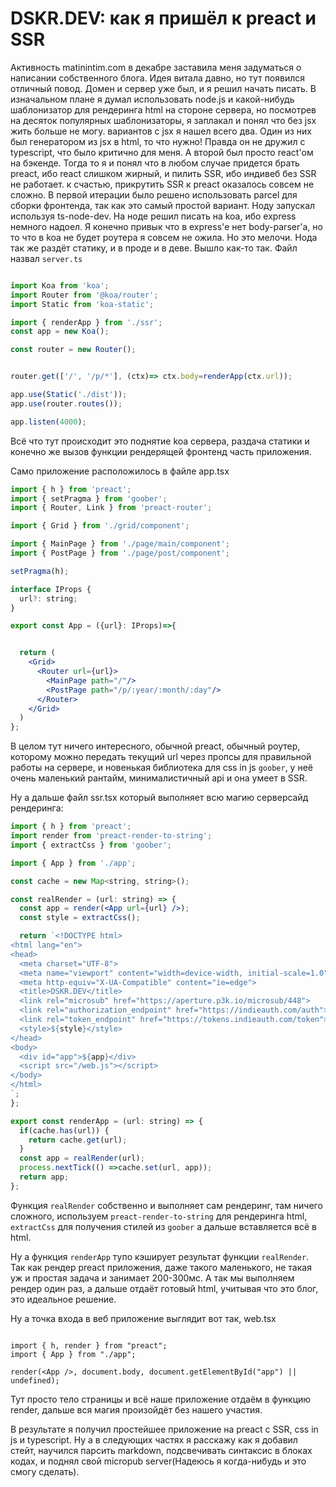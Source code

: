 # DSKR.DEV: как я пришёл к preact и SSR

Активность matinintim.com в декабре заставила меня задуматься о написании собственного блога. Идея витала давно, но тут появился отличный повод. Домен и сервер уже был, и я решил начать писать. 
В изначальном плане я думал использовать node.js и какой-нибудь шаблонизатор для рендеринга html на стороне сервера, но посмотрев на десяток популярных шаблонизаторы, я заплакал и понял что без jsx жить больше не могу. вариантов с jsx я нашел всего два. Один из них был генератором из jsx в html, то что нужно! Правда он не дружил с typescript, что было критично для меня. А второй был просто react'ом на бэкенде. Тогда то я и понял что в любом случае придется брать preact, ибо react слишком жирный, и пилить SSR, ибо индивеб без SSR не работает.
к счастью, прикрутить SSR к preact оказалось совсем не сложно.
В первой итерации было решено использовать parcel для сборки фронтенда, так как это самый простой вариант.
Ноду запускал используя ts-node-dev. На ноде решил писать на koa, ибо express немного надоел. 
Я конечно привык что в express'е нет body-parser'а, но то что в koa не будет роутера я совсем не ожила. Но это мелочи. Нода так же раздёт статику, и в проде и в деве. Вышло как-то так. Файл назвал `server.ts`
```typescript

import Koa from 'koa';
import Router from '@koa/router';
import Static from 'koa-static';

import { renderApp } from './ssr';
const app = new Koa();

const router = new Router();


router.get(['/', '/p/*'], (ctx)=> ctx.body=renderApp(ctx.url));

app.use(Static('./dist'));
app.use(router.routes());

app.listen(4000);
```
Всё что тут происходит это поднятие koa сервера, раздача статики и конечно же вызов функции рендерящей фронтенд часть приложения.

Само приложение расположилось в файле app.tsx 
```jsx
import { h } from 'preact';
import { setPragma } from 'goober';
import { Router, Link } from 'preact-router';

import { Grid } from './grid/component';

import { MainPage } from './page/main/component';
import { PostPage } from './page/post/component';

setPragma(h);

interface IProps {
  url?: string;
}

export const App = ({url}: IProps)=>{


  return (
    <Grid>
      <Router url={url}>
        <MainPage path="/"/>
        <PostPage path="/p/:year/:month/:day"/>
      </Router>
    </Grid>
  )
};
```
В целом тут ничего интересного, обычной preact, обычный роутер, которому можно передать текущий url через пропсы для правильной работы на сервере, и новенькая библиотека для css in js `goober`, у неё очень маленький рантайм, минималистичный api и она умеет в SSR.

Ну а дальше файл ssr.tsx который выполняет всю магию серверсайд рендеринга:
```jsx
import { h } from 'preact';
import render from 'preact-render-to-string';
import { extractCss } from 'goober';

import { App } from './app';

const cache = new Map<string, string>();

const realRender = (url: string) => {
  const app = render(<App url={url} />);
  const style = extractCss();

  return `<!DOCTYPE html>
<html lang="en">
<head>
  <meta charset="UTF-8">
  <meta name="viewport" content="width=device-width, initial-scale=1.0">
  <meta http-equiv="X-UA-Compatible" content="ie=edge">
  <title>DSKR.DEV</title>
  <link rel="microsub" href="https://aperture.p3k.io/microsub/448">
  <link rel="authorization_endpoint" href="https://indieauth.com/auth">
  <link rel="token_endpoint" href="https://tokens.indieauth.com/token">
  <style>${style}</style>
</head>
<body>
  <div id="app">${app}</div>
  <script src="/web.js"></script>
</body>
</html>
`;
};

export const renderApp = (url: string) => {
  if(cache.has(url)) {
    return cache.get(url);
  }
  const app = realRender(url);
  process.nextTick(() =>cache.set(url, app));
  return app;
};
```
Функция `realRender` собственно и выполняет сам рендеринг, там ничего сложного, используем `preact-render-to-string` для рендеринга html, `extractCss` для получения стилей из `goober` а дальше вставляется всё в html.

Ну а функция `renderApp` тупо кэширует результат функции `realRender`. Так как рендер preact приложения, даже такого маленького, не такая уж и простая задача и занимает 200-300мс. А так мы выполняем рендер один раз, а дальше отдаёт готовый html, учитывая что это блог, это идеальное решение.

Ну а точка входа в веб приложение выглядит вот так, web.tsx
```tsx 

import { h, render } from "preact";
import { App } from "./app";

render(<App />, document.body, document.getElementById("app") || undefined);
```

Тут просто тело страницы и всё наше приложение отдаём в функцию render, дальше вся магия произойдёт без нашего участия.

В результате я получил простейшее приложение на preact с SSR, css in js и typescript. Ну а в следующих частях я расскажу как я добавил стейт, научился парсить markdown, подсвечивать синтаксис в блоках кодах, и поднял свой micropub server(Надеюсь я когда-нибудь и это смогу сделать).
